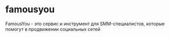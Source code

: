 # famousyou
FamousYou - это сервис и инструмент для SMM-специалистов, которые помогут в продвижении социальных сетей
